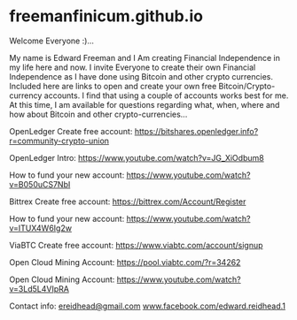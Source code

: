 # freemanfinicum.github.io


Welcome Everyone :)...

My name is Edward Freeman and I Am creating Financial Independence in my life here and now.  I invite Everyone to create their own Financial Independence as I have done using Bitcoin and other crypto currencies.  Included here are links to open and create your own free Bitcoin/Crypto-currency accounts.  I find that using a couple of accounts works best for me.  At this time, I am available for questions regarding what, when, where and how about Bitcoin and other crypto-currencies...


OpenLedger
Create free account:  https://bitshares.openledger.info?r=community-crypto-union

OpenLedger Intro:  https://www.youtube.com/watch?v=JG_XiOdbum8

How to fund your new account:  https://www.youtube.com/watch?v=B050uCS7NbI


Bittrex
Create free account:  https://bittrex.com/Account/Register

How to fund your new account:  https://www.youtube.com/watch?v=ITUX4W6Ig2w


ViaBTC
Create free account:  https://www.viabtc.com/account/signup

Open Cloud Mining Account:  https://pool.viabtc.com/?r=34262

Open Cloud Mining Account:  https://www.youtube.com/watch?v=3Ld5L4VIpRA



Contact info:
ereidhead@gmail.com
www.facebook.com/edward.reidhead.1


